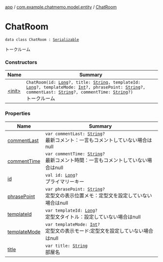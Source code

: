 [app](../../index.md) / [com.example.chatmemo.model.entity](../index.md) / [ChatRoom](./index.md)

# ChatRoom

`data class ChatRoom : `[`Serializable`](https://developer.android.com/reference/java/io/Serializable.html)

トークルーム

### Constructors

| Name | Summary |
|---|---|
| [&lt;init&gt;](-init-.md) | `ChatRoom(id: `[`Long`](https://kotlinlang.org/api/latest/jvm/stdlib/kotlin/-long/index.html)`?, title: `[`String`](https://kotlinlang.org/api/latest/jvm/stdlib/kotlin/-string/index.html)`, templateId: `[`Long`](https://kotlinlang.org/api/latest/jvm/stdlib/kotlin/-long/index.html)`?, templateMode: `[`Int`](https://kotlinlang.org/api/latest/jvm/stdlib/kotlin/-int/index.html)`?, phrasePoint: `[`String`](https://kotlinlang.org/api/latest/jvm/stdlib/kotlin/-string/index.html)`?, commentLast: `[`String`](https://kotlinlang.org/api/latest/jvm/stdlib/kotlin/-string/index.html)`?, commentTime: `[`String`](https://kotlinlang.org/api/latest/jvm/stdlib/kotlin/-string/index.html)`?)`<br>トークルーム |

### Properties

| Name | Summary |
|---|---|
| [commentLast](comment-last.md) | `var commentLast: `[`String`](https://kotlinlang.org/api/latest/jvm/stdlib/kotlin/-string/index.html)`?`<br>最新コメント：一言もコメントしていない場合はnull |
| [commentTime](comment-time.md) | `var commentTime: `[`String`](https://kotlinlang.org/api/latest/jvm/stdlib/kotlin/-string/index.html)`?`<br>最新コメント時間：一言もコメントしていない場合はnull |
| [id](id.md) | `val id: `[`Long`](https://kotlinlang.org/api/latest/jvm/stdlib/kotlin/-long/index.html)`?`<br>プライマリーキー |
| [phrasePoint](phrase-point.md) | `var phrasePoint: `[`String`](https://kotlinlang.org/api/latest/jvm/stdlib/kotlin/-string/index.html)`?`<br>定型文の表示位置メモ：定型文を設定していない場合はnull |
| [templateId](template-id.md) | `var templateId: `[`Long`](https://kotlinlang.org/api/latest/jvm/stdlib/kotlin/-long/index.html)`?`<br>定型文タイトル：設定していない場合はnull |
| [templateMode](template-mode.md) | `var templateMode: `[`Int`](https://kotlinlang.org/api/latest/jvm/stdlib/kotlin/-int/index.html)`?`<br>定型文の表示モード:定型文を設定していない場合はnull |
| [title](title.md) | `var title: `[`String`](https://kotlinlang.org/api/latest/jvm/stdlib/kotlin/-string/index.html)<br>部屋名 |
